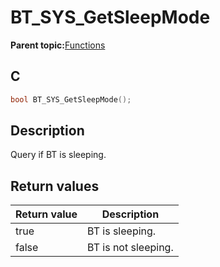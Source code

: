 # BT\_SYS\_GetSleepMode

**Parent topic:**[Functions](GUID-BCD34C15-EAC6-45F0-97B7-E2EBA942CFEE.md)

## C

```c
bool BT_SYS_GetSleepMode();
```

## Description

Query if BT is sleeping.

## Return values

|Return value|Description|
|------------|-----------|
|true|BT is sleeping.|
|false|BT is not sleeping.|

